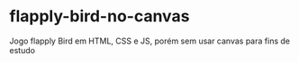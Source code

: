 # flapply-bird-no-canvas
Jogo flapply Bird em HTML, CSS e JS, porém sem usar canvas para fins de estudo
